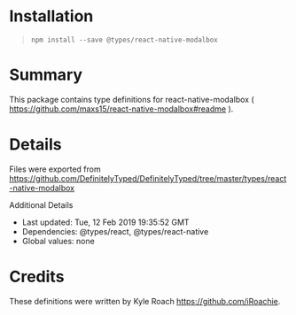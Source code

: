 # Installation
> `npm install --save @types/react-native-modalbox`

# Summary
This package contains type definitions for react-native-modalbox ( https://github.com/maxs15/react-native-modalbox#readme ).

# Details
Files were exported from https://github.com/DefinitelyTyped/DefinitelyTyped/tree/master/types/react-native-modalbox

Additional Details
 * Last updated: Tue, 12 Feb 2019 19:35:52 GMT
 * Dependencies: @types/react, @types/react-native
 * Global values: none

# Credits
These definitions were written by Kyle Roach <https://github.com/iRoachie>.
